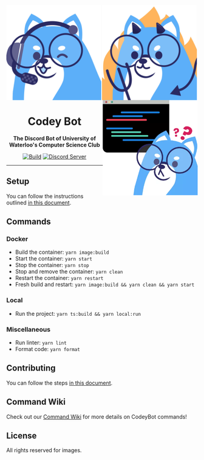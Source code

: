 <div align="center">

<img src="assets/emojis/codey_gaming.png" width="250" height="250" align="left">
<img src="assets/emojis/codey_devil.png" width="250" height="250" align="center">
<img src="assets/emojis/codey_coding2.png" width="250" height="250" align="right">

<br />

# Codey Bot

**The Discord Bot of University of Waterloo's Computer Science Club**

[![Build](https://github.com/uwcsc/codeybot/actions/workflows/build.yml/badge.svg?branch=main)](https://github.com/uwcsc/codeybot/actions/workflows/build.yml?query=branch%3Amain)
[![Discord Server](https://discord.com/api/guilds/667823274201448469/widget.png)](https://discord.gg/pHfYBCg)

</div>

---

## Setup

You can follow the instructions outlined [in this document](docs/SETUP.md).

## Commands

### Docker

- Build the container: `yarn image:build`
- Start the container: `yarn start`
- Stop the container: `yarn stop`
- Stop and remove the container: `yarn clean`
- Restart the container: `yarn restart`
- Fresh build and restart: `yarn image:build && yarn clean && yarn start`

### Local

- Run the project: `yarn ts:build && yarn local:run`

### Miscellaneous

- Run linter: `yarn lint`
- Format code: `yarn format`

## Contributing

You can follow the steps [in this document](docs/CONTRIBUTING.md).

## Command Wiki

Check out our [Command Wiki](docs/COMMAND-WIKI.md) for more details on CodeyBot commands!

## License

All rights reserved for images.

